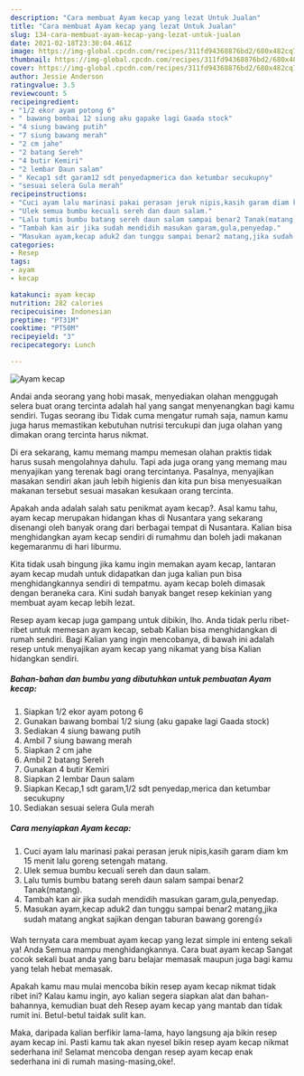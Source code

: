 ```yaml
---
description: "Cara membuat Ayam kecap yang lezat Untuk Jualan"
title: "Cara membuat Ayam kecap yang lezat Untuk Jualan"
slug: 134-cara-membuat-ayam-kecap-yang-lezat-untuk-jualan
date: 2021-02-18T23:30:04.461Z
image: https://img-global.cpcdn.com/recipes/311fd94368876bd2/680x482cq70/ayam-kecap-foto-resep-utama.jpg
thumbnail: https://img-global.cpcdn.com/recipes/311fd94368876bd2/680x482cq70/ayam-kecap-foto-resep-utama.jpg
cover: https://img-global.cpcdn.com/recipes/311fd94368876bd2/680x482cq70/ayam-kecap-foto-resep-utama.jpg
author: Jessie Anderson
ratingvalue: 3.5
reviewcount: 5
recipeingredient:
- "1/2 ekor ayam potong 6"
- " bawang bombai 12 siung aku gapake lagi Gaada stock"
- "4 siung bawang putih"
- "7 siung bawang merah"
- "2 cm jahe"
- "2 batang Sereh"
- "4 butir Kemiri"
- "2 lembar Daun salam"
- " Kecap1 sdt garam12 sdt penyedapmerica dan ketumbar secukupny"
- "sesuai selera Gula merah"
recipeinstructions:
- "Cuci ayam lalu marinasi pakai perasan jeruk nipis,kasih garam diam km 15 menit lalu goreng setengah matang."
- "Ulek semua bumbu kecuali sereh dan daun salam."
- "Lalu tumis bumbu batang sereh daun salam sampai benar2 Tanak(matang)."
- "Tambah kan air jika sudah mendidih masukan garam,gula,penyedap."
- "Masukan ayam,kecap aduk2 dan tunggu sampai benar2 matang,jika sudah matang angkat sajikan dengan taburan bawang goreng👍"
categories:
- Resep
tags:
- ayam
- kecap

katakunci: ayam kecap 
nutrition: 282 calories
recipecuisine: Indonesian
preptime: "PT31M"
cooktime: "PT50M"
recipeyield: "3"
recipecategory: Lunch

---
```



![Ayam kecap](https://img-global.cpcdn.com/recipes/311fd94368876bd2/680x482cq70/ayam-kecap-foto-resep-utama.jpg)

Andai anda seorang yang hobi masak, menyediakan olahan menggugah selera buat orang tercinta adalah hal yang sangat menyenangkan bagi kamu sendiri. Tugas seorang ibu Tidak cuma mengatur rumah saja, namun kamu juga harus memastikan kebutuhan nutrisi tercukupi dan juga olahan yang dimakan orang tercinta harus nikmat.

Di era  sekarang, kamu memang mampu memesan olahan praktis tidak harus susah mengolahnya dahulu. Tapi ada juga orang yang memang mau menyajikan yang terenak bagi orang tercintanya. Pasalnya, menyajikan masakan sendiri akan jauh lebih higienis dan kita pun bisa menyesuaikan makanan tersebut sesuai masakan kesukaan orang tercinta. 



Apakah anda adalah salah satu penikmat ayam kecap?. Asal kamu tahu, ayam kecap merupakan hidangan khas di Nusantara yang sekarang disenangi oleh banyak orang dari berbagai tempat di Nusantara. Kalian bisa menghidangkan ayam kecap sendiri di rumahmu dan boleh jadi makanan kegemaranmu di hari liburmu.

Kita tidak usah bingung jika kamu ingin memakan ayam kecap, lantaran ayam kecap mudah untuk didapatkan dan juga kalian pun bisa menghidangkannya sendiri di tempatmu. ayam kecap boleh dimasak dengan beraneka cara. Kini sudah banyak banget resep kekinian yang membuat ayam kecap lebih lezat.

Resep ayam kecap juga gampang untuk dibikin, lho. Anda tidak perlu ribet-ribet untuk memesan ayam kecap, sebab Kalian bisa menghidangkan di rumah sendiri. Bagi Kalian yang ingin mencobanya, di bawah ini adalah resep untuk menyajikan ayam kecap yang nikamat yang bisa Kalian hidangkan sendiri.

<!--inarticleads1-->

##### Bahan-bahan dan bumbu yang dibutuhkan untuk pembuatan Ayam kecap:

1. Siapkan 1/2 ekor ayam potong 6
1. Gunakan  bawang bombai 1/2 siung (aku gapake lagi Gaada stock)
1. Sediakan 4 siung bawang putih
1. Ambil 7 siung bawang merah
1. Siapkan 2 cm jahe
1. Ambil 2 batang Sereh
1. Gunakan 4 butir Kemiri
1. Siapkan 2 lembar Daun salam
1. Siapkan  Kecap,1 sdt garam,1/2 sdt penyedap,merica dan ketumbar secukupny
1. Sediakan sesuai selera Gula merah




<!--inarticleads2-->

##### Cara menyiapkan Ayam kecap:

1. Cuci ayam lalu marinasi pakai perasan jeruk nipis,kasih garam diam km 15 menit lalu goreng setengah matang.
1. Ulek semua bumbu kecuali sereh dan daun salam.
1. Lalu tumis bumbu batang sereh daun salam sampai benar2 Tanak(matang).
1. Tambah kan air jika sudah mendidih masukan garam,gula,penyedap.
1. Masukan ayam,kecap aduk2 dan tunggu sampai benar2 matang,jika sudah matang angkat sajikan dengan taburan bawang goreng👍




Wah ternyata cara membuat ayam kecap yang lezat simple ini enteng sekali ya! Anda Semua mampu menghidangkannya. Cara buat ayam kecap Sangat cocok sekali buat anda yang baru belajar memasak maupun juga bagi kamu yang telah hebat memasak.

Apakah kamu mau mulai mencoba bikin resep ayam kecap nikmat tidak ribet ini? Kalau kamu ingin, ayo kalian segera siapkan alat dan bahan-bahannya, kemudian buat deh Resep ayam kecap yang mantab dan tidak rumit ini. Betul-betul taidak sulit kan. 

Maka, daripada kalian berfikir lama-lama, hayo langsung aja bikin resep ayam kecap ini. Pasti kamu tak akan nyesel bikin resep ayam kecap nikmat sederhana ini! Selamat mencoba dengan resep ayam kecap enak sederhana ini di rumah masing-masing,oke!.

